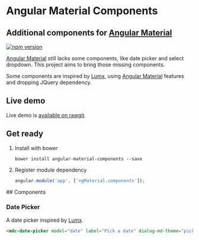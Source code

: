 # Angular Material Components

## Additional components for [Angular Material](https://material.angularjs.org/)

[![npm version](http://img.shields.io/npm/v/angular-material-components.svg?style=flat)](https://npmjs.org/package/angular-material-components) 

[Angular Material](https://material.angularjs.org/) still lacks some components, like date picker and select dropdown. 
This project aims to bring those missing components.

Some components are inspired by [Lumx](http://ui.lumapps.com/), using 
[Angular Material](https://material.angularjs.org/) features and dropping JQuery dependency.

## Live demo

Live demo is [available on rawgit](https://rawgit.com/Toilal/angular-material-components/master/demo/index.html).

## Get ready

1. Install with bower

    ```shell
    bower install angular-material-components --save
    ```

2. Register module dependency

    ```js
    angular.module('app', ['ngMaterial.components']);
    ```

## Components

### Date Picker
A date picker inspired by [Lumx](http://ui.lumapps.com/).

```html
<mdc-date-picker model="date" label="Pick a date" dialog-md-theme="pickerTheme" stringFormat="L"/>
```

